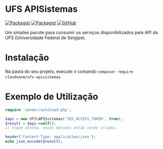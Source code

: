 # UFS APISistemas
[![Packagist](https://img.shields.io/packagist/v/claudsonm/ufs-apisistemas.svg?style=flat-square)](https://github.com/claudsonm/ufs-apisistemas/releases)
[![Packagist](https://img.shields.io/packagist/dt/claudsonm/ufs-apisistemas.svg?style=flat-square)](https://packagist.org/packages/claudsonm/ufs-apisistemas)
[![GitHub](https://img.shields.io/github/license/claudsonm/ufs-apisistemas.svg?style=flat-square)](https://github.com/claudsonm/ufs-apisistemas/blob/master/LICENSE)


Um simples pacote para consumir os serviços disponibilizados pela API da UFS 
(Universidade Federal de Sergipe).

# Instalação
Na pasta do seu projeto, execute o comando `composer require claudsonm/ufs-apisistemas`.

# Exemplo de Utilização

```php
require 'vendor/autoload.php';

$api = new UFS\APISistemas('SEU_ACCESS_TOKEN', true);
$result = $api->self();
// Fique atento, novos métodos estão sendo criados.

header('Content-Type: application/json');
echo json_encode($result);
```

